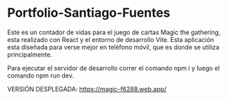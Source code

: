 # Portfolio-Santiago-Fuentes

Este es un contador de vidas para el juego de cartas Magic the gathering, esta realizado con React y el entorno de desarrollo Vite.
Esta aplicación esta diseñada para verse mejor en teléfono móvil, que es donde se utiliza principalmente.

Para ejecutar el servidor de desarrollo correr el comando npm i y luego el comando npm run dev.

VERSIÓN DESPLEGADA: https://magic-f6288.web.app/ 
